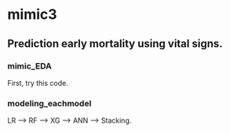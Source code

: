 # mimic3

## Prediction early mortality using vital signs.

### mimic_EDA
First, try this code.

### modeling_eachmodel
LR --> RF --> XG --> ANN --> Stacking.
